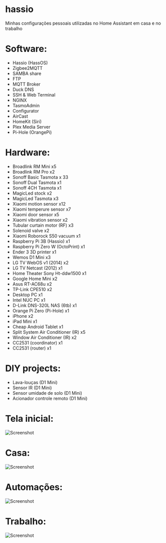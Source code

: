 # hassio

Minhas configurações pessoais utilizadas no Home Assistant em casa e no trabalho

# Software:

- Hassio (HassOS)
- Zigbee2MQTT
- SAMBA share
- FTP
- MQTT Broker
- Duck DNS
- SSH & Web Terminal
- NGINX
- TasmoAdmin
- Configurator
- AirCast
- HomeKit (Siri)
- Plex Media Server
- Pi-Hole (OrangePi)

# Hardware:

- Broadlink RM Mini x5
- Broadlink RM Pro x2
- Sonoff Basic Tasmota x 33
- Sonoff Dual Tasmota x1
- Sonoff 4CH Tasmota x1
- MagicLed stock x2
- MagicLed Tasmota x3
- Xiaomi motion sensor x12
- Xiaomi temperure sensor x7
- Xiaomi door sensor x5
- Xiaomi vibration sensor x2
- Tubular curtain motor (RF) x3
- Solenoid valve x2
- Xiaomi Roborock S50 vacuum x1
- Raspberry Pi 3B (Hassio) x1
- Raspberry Pi Zero W (OctoPrint) x1
- Ender 3 3D printer x1
- Wemos D1 Mini x3
- LG TV WebOS v1 (2014) x2
- LG TV Netcast (2012) x1
- Home Theater Sony Ht-ddw1500 x1
- Google Home Mini x2
- Asus RT-AC68u x2
- TP-Link CPE510 x2
- Desktop PC x1
- Intel NUC PC x1
- D-Link DNS-320L NAS (6tb) x1
- Orange Pi Zero (Pi-Hole) x1
- iPhone x2
- iPad Mini x1
- Cheap Android Tablet x1
- Split System Air Conditioner (IR) x5
- Window Air Conditioner (IR) x2
- CC2531 (coordinator) x1
- CC2531 (router) x1

# DIY projects:

- Lava-louças (D1 Mini)
- Sensor IR (D1 Mini)
- Sensor umidade de solo (D1 Mini)
- Acionador controle remoto (D1 Mini)

# Tela inicial:

![Screenshot](https://github.com/tatunts/hassio/blob/master/Screens/default.PNG)

# Casa:

![Screenshot](https://github.com/tatunts/hassio/blob/master/Screens/home.PNG)

# Automações:

![Screenshot](https://github.com/tatunts/hassio/blob/master/Screens/automations.PNG)

# Trabalho:

![Screenshot](https://github.com/tatunts/hassio/blob/master/Screens/work.PNG)
